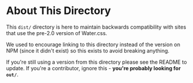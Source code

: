 # About This Directory

This `dist/` directory is here to maintain backwards compatibility with sites that use the pre-2.0 version of Water.css.

We used to encourage linking to this directory instead of the version on NPM (since it didn't exist) so this exists to avoid breaking anything.

If you're still using a version from this directory please see the README to update. If you're a contributor, ignore this - **you're probably looking for `out/`**.